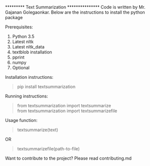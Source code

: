 ********* Text Summarization ***************
Code is written by Mr. Gajanan Golegaonkar. Below are the instructions to install the python package

Prerequisites:

1. Python 3.5
2. Latest nltk
3. Latest nltk_data
4. textblob installation
5. pprint
6. numpy
7. Optional

Installation instructions:

> pip install textsummarization

Running instructions:

>from textsummarization import textsummarize<br>
>from textsummarization import textsummarizefile

Usage function:

>textsummarize(text)
  
  OR

>textsummarizefile(path-to-file)

Want to contribute to the project?
Please read contributing.md
